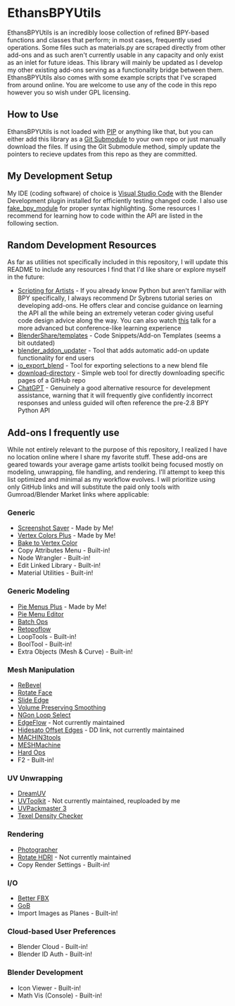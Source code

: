 # EthansBPYUtils
EthansBPYUtils is an incredibly loose collection of refined BPY-based functions and classes that perform; in most cases, frequently used operations. Some files such as materials.py are scraped directly from other add-ons and as such aren't currently usable in any capacity and only exist as an inlet for future ideas. This library will mainly be updated as I develop my other existing add-ons serving as a functionality bridge between them. EthansBPYUtils also comes with some example scripts that I've scraped from around online. You are welcome to use any of the code in this repo however you so wish under GPL licensing.

## How to Use
EthansBPYUtils is not loaded with [PIP](https://pypi.org/project/pip) or anything like that, but you can either add this library as a [Git Submodule](https://www.git-scm.com/book/en/v2/Git-Tools-Submodules) to your own repo or just manually download the files. If using the Git Submodule method, simply update the pointers to recieve updates from this repo as they are committed.

## My Development Setup
My IDE (coding software) of choice is [Visual Studio Code](https://code.visualstudio.com) with the Blender Development plugin installed for efficiently testing changed code. I also use [fake_bpy_module](https://github.com/nutti/fake-bpy-module) for proper syntax highlighting. Some resources I recommend for learning how to code within the API are listed in the following section.

## Random Development Resources
As far as utilities not specifically included in this repository, I will update this README to include any resources I find that I'd like share or explore myself in the future:

- [Scripting for Artists](https://studio.blender.org/training/scripting-for-artists) - If you already know Python but aren't familiar with BPY specifically, I always recommend Dr Sybrens tutorial series on developing add-ons. He offers clear and concise guidance on learning the API all the while being an extremely veteran coder giving useful code design advice along the way. You can also watch [this](https://youtu.be/mYrPqrFY7mA) talk for a more advanced but conference-like learning experience
- [BlenderShare/templates](https://github.com/BlenderShare/templates) - Code Snippets/Add-on Templates (seems a bit outdated)
- [blender_addon_updater](https://github.com/CGCookie/blender-addon-updater) - Tool that adds automatic add-on update functionality for end users
- [io_export_blend](https://github.com/CGCookie/io_export_blend) - Tool for exporting selections to a new blend file
- [download-directory](https://download-directory.github.io) - Simple web tool for directly downloading specific pages of a GitHub repo
- [ChatGPT](https://openai.com/blog/chatgpt) - Genuinely a good alternative resource for develepment assistance, warning that it will frequently give confidently incorrect responses and unless guided will often reference the pre-2.8 BPY Python API


## Add-ons I frequently use
While not entirely relevant to the purpose of this repository, I realized I have no location online where I share my favorite stuff. These add-ons are geared towards your average game artists toolkit being focused mostly on modeling, unwrapping, file handling, and rendering. I'll attempt to keep this list optimized and minimal as my workflow evolves. I will prioritize using only GitHub links and will substitute the paid only tools with Gumroad/Blender Market links where applicable:

### Generic
- [Screenshot Saver](https://github.com/oRazeD/ScreenshotSaver) - Made by Me!
- [Vertex Colors Plus](https://github.com/oRazeD/VertexColorsPlus) - Made by Me!
- [Bake to Vertex Color](https://3dbystedt.gumroad.com/l/zdgxg)
- Copy Attributes Menu - Built-in!
- Node Wrangler - Built-in!
- Edit Linked Library - Built-in!
- Material Utilities - Built-in!

### Generic Modeling
- [Pie Menus Plus](https://github.com/oRazeD/PieMenusPlus) - Made by Me!
- [Pie Menu Editor](https://roaoao.gumroad.com/l/pie_menu_editor)
- [Batch Ops](https://moth3r.gumroad.com/l/batchops)
- [Retopoflow](https://github.com/CGCookie/retopoflow)
- LoopTools - Built-in!
- BoolTool - Built-in!
- Extra Objects (Mesh & Curve) - Built-in!

### Mesh Manipulation
- [ReBevel](https://bartoszstyperek.gumroad.com/l/rebevel)
- [Rotate Face](https://bartoszstyperek.gumroad.com/l/rotate_face)
- [Slide Edge](https://kushiro.gumroad.com/l/oaykc)
- [Volume Preserving Smoothing](https://bartoszstyperek.gumroad.com/l/vol_smooth)
- [NGon Loop Select](https://amanbairwal.gumroad.com/l/NGonLoopSelect)
- [EdgeFlow](https://github.com/BenjaminSauder/EdgeFlow) - Not currently maintained
- [Hidesato Offset Edges](https://blenderartists.org/uploads/short-url/9Yp52n5oOiPPF5nKPHsZVo8XZJw.py) - DD link, not currently maintained
- [MACHIN3tools](https://machin3.gumroad.com/l/MACHIN3tools)
- [MESHMachine](https://machin3.gumroad.com/l/MESHmachine)
- [Hard Ops](https://masterxeon1001.gumroad.com/l/hardops)
- F2 - Built-in!

### UV Unwrapping
- [DreamUV](https://github.com/leukbaars/DreamUV)
- [UVToolkit](https://github.com/oRazeD/UVToolkit) - Not currently maintained, reuploaded by me
- [UVPackmaster 3](https://glukoz.gumroad.com/l/uvpackmaster3)
- [Texel Density Checker](https://github.com/mrven/Blender-Texel-Density-Checker)

### Rendering
- [Photographer](https://chafouin.gumroad.com/l/HPrCY)
- [Rotate HDRI](https://alexbel.gumroad.com/l/XQYEl) - Not currently maintained
- Copy Render Settings - Built-in!

### I/O
- [Better FBX](https://www.blendermarket.com/products/better-fbx-importer--exporter)
- [GoB](https://github.com/JoseConseco/GoB)
- Import Images as Planes - Built-in!

### Cloud-based User Preferences
- Blender Cloud - Built-in!
- Blender ID Auth - Built-in!

### Blender Development
- Icon Viewer - Built-in!
- Math Vis (Console) - Built-in!